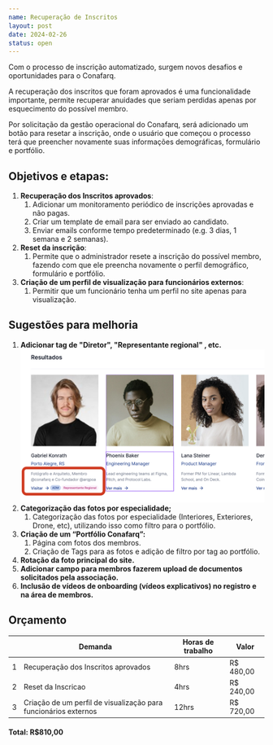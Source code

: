 ```yaml
---
name: Recuperação de Inscritos
layout: post
date: 2024-02-26
status: open
---
```

Com o processo de inscrição automatizado, surgem novos desafios e oportunidades para o Conafarq.  

A recuperação dos inscritos que foram aprovados é uma funcionalidade importante, permite recuperar anuidades que seriam perdidas apenas por esquecimento do possível membro.

Por solicitação da gestão operacional do Conafarq, será adicionado um botão para resetar a inscrição, onde o usuário que começou o processo terá que preencher novamente suas informações demográficas, formulário e portfólio.

## Objetivos e etapas:
1. **Recuperação dos Inscritos aprovados**: 
    1. Adicionar um monitoramento periódico de inscrições aprovadas e não pagas.
    1. Criar um template de email para ser enviado ao candidato.
    1. Enviar emails conforme tempo predeterminado (e.g. 3 dias, 1 semana e 2 semanas).
1. **Reset da inscrição**: 
    1. Permite que o administrador resete a inscrição do possível membro, fazendo com que ele preencha novamente o perfil demográfico, formulário e portfólio.
1. **Criação de um perfil de visualização para funcionários externos**:
    1. Permitir que um funcionário tenha um perfil no site apenas para visualização.



## Sugestões para melhoria
1. **Adicionar tag de "Diretor", "Representante regional" , etc.**
    ![visual representation of the future](/assets/images/image1.png)
1. **Categorização das fotos por especialidade;**
    1. Categorização das fotos por especialidade (Interiores, Exteriores, Drone, etc), utilizando isso como filtro para o portfólio.
1. **Criação de um “Portfólio Conafarq”:** 
    1. Página com fotos dos membros.
    1. Criação de Tags para as fotos e adição de filtro por tag ao portfólio.
1. **Rotação da foto principal do site.**
1. **Adicionar campo para membros fazerem upload de documentos solicitados pela associação.**
1. **Inclusão de vídeos de onboarding (vídeos explicativos) no registro e na área de membros.**


## Orçamento

||Demanda|Horas de trabalho|Valor|
|---- |---- |---- |----
|1|Recuperação dos Inscritos aprovados|8hrs|R$ 480,00|
|2|Reset da Inscricao|4hrs|R$ 240,00|
|3|Criação de um perfil de visualização para funcionários externos|12hrs|R$ 720,00|

#### Total: R$810,00
